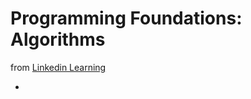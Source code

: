 # Programming Foundations: Algorithms

from [Linkedin Learning](https://www.linkedin.com/learning/programming-foundations-algorithms)

-
